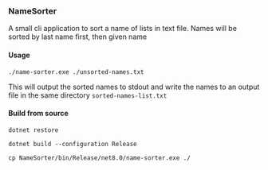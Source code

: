 ### NameSorter

A small cli application to sort a name of lists in text file. Names will be sorted
by last name first, then given name


#### Usage

`./name-sorter.exe ./unsorted-names.txt`

This will output the sorted names to stdout and write the names to an output file in the same directory
`sorted-names-list.txt`

#### Build from source

`dotnet restore`

`dotnet build --configuration Release`

`cp NameSorter/bin/Release/net8.0/name-sorter.exe ./`


